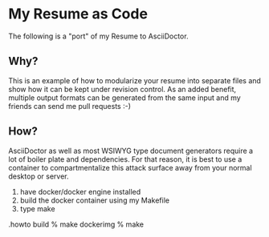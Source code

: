 # My Resume as Code

The following is a "port" of my Resume to AsciiDoctor.

## Why?

This is an example of how to modularize your resume into separate files
and show how it can be kept under revision control.  As an added benefit,
multiple output formats can be generated from the same input and my friends
can send me pull requests :-)

## How?

AsciiDoctor as well as most WSIWYG type document generators require a lot
of boiler plate and dependencies.  For that reason, it is best to use a
container to compartmentalize this attack surface away from your normal
desktop or server.

  1. have docker/docker engine installed
  1. build the docker container using my Makefile
  2. type make

.howto build
    % make dockerimg
    % make

